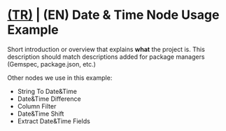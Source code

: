 # [(TR)](TR-README.md) | (EN) Date & Time Node Usage Example

Short introduction or overview that explains **what** the project is. This description should match descriptions added for package managers (Gemspec, package.json, etc.)

Other nodes we use in this example:
+ String To Date&Time
+ Date&Time Difference
+ Column Filter
+ Date&Time Shift
+ Extract Date&Time Fields
